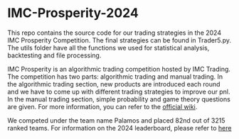 # IMC-Prosperity-2024
This repo contains the source code for our trading strategies in the 2024 IMC Prosperity Competition. The final strategies can be found in Trader5.py. The utils folder have all the functions we used for statistical analysis, backtesting and file processing.

IMC Prosperity is an algorithmic trading competition hosted by IMC Trading. The competition has two parts: algorithmic trading and manual trading. In the algorithmic trading section, new products are introduced each round and we have to come up with different trading strategies to improve our pnl. In the manual trading section, simple probability and game theory questions are given. For more information, you can refer to the [official wiki](https://imc-prosperity.notion.site/Prosperity-2-Wiki-fe650c0292ae4cdb94714a3f5aa74c85).

We competed under the team name Palamos and placed 82nd out of 3215 ranked teams. For information on the 2024 leaderboard, please refer to [here](https://jmerle.github.io/imc-prosperity-2-leaderboard/)
